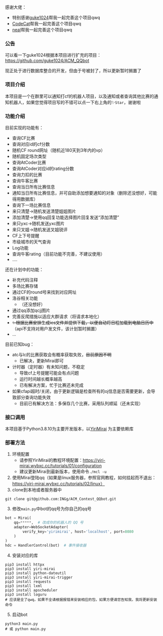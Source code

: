 感谢大佬：
* 特别感谢[guke1024](https://github.com/guke1024)帮我一起完善这个项目qwq
* [CodeCat](https://github.com/CodeCat-maker)帮我一起完善这个项目qwq
* [neal](https://github.com/neal2018)帮我一起完善这个项目qwq

### 公告
可以看一下guke1024根据本项目进行扩充的项目：https://github.com/guke1024/ACM_QQbot

现正处于进行数据库整合的开发，但由于号被封了，所以更新暂时搁置了

### 项目介绍
本项目是一个在群里可以通知打cf的机器人项目，以及通知或者查询其他比赛的通知机器人，如果您觉得项目写的不错可以点一下右上角的✨`Star`，谢谢啦


### 功能介绍
目前实现的功能有：
* 查询CF比赛
* 查询对应id的cf分数
* 随机CF round网址（随机近180天到3年内的vp）
* 随机固定场次类型
* 查询AtCoder比赛
* 查询AtCoder对应id的rating分数
* 查询力扣的比赛
* 查询牛客比赛
* 查询当日所有比赛信息
* 通知当日所有比赛信息，并可自助添加想要通知的对象（删除还没想好，可能得用数据库）
* 查询下一场比赛信息
* 来只清楚->随机发送清楚姐姐图片
* 添加清楚->使用qq回复功能选择图片回复发送“添加清楚”
* 来只yxc->随机发送yxc图片
* 来只叉姐->随机发送叉姐锐评
* CF上下号提醒
* 市级城市的天气查询
* Log功能
* 查询牛客rating（目前功能不完善，不建议使用）
* ....

还在计划中的功能：
* 补充代码注释
* 多场比赛存储
* 通过CF的round号来找到对应网址
* 洛谷相关功能
  * （还没想好）
* 通过qq添加qcjj图片
* 完善反爬措施以适应大群请求（将请求本地化）
* ~~✨根据比赛安排生成ics文件并提供下载，以便自动将日程加载到电脑日历中~~ （api不支持对用户发文件，该计划暂时搁置）
* ...

目前已知bug：
* atc与lc的比赛获取会有概率获取失败，~~目前原因不明~~
  * 已解决，更新Mirai即可
* 计时器（定时器）有未知问题，不稳定
  * 导致cf上号提醒可能会有点问题
  * 运行时间越长概率越高
  * 已有解决方案，忙于比赛还未完成
* 如果cfapi超时/关闭，由于更新逻辑是检查所有的oj信息是否需要更新，会导致部分查询功能失效
  * 目前已有解决方法：多保存几个比赛，采用队列顺延（还未实现）

### 接口调用
本项目基于Python3.8.10为主要开发版本，以[YiriMirai](https://github.com/YiriMiraiProject/YiriMirai) 为主要依赖库

### 部署方法

1. 环境配置
   * 请参照YiriMirai的教程环境配置：https://yiri-mirai.wybxc.cc/tutorials/01/configuration
   * 建议更新Mirai到最新版本，使用命令`./mcl -u`
2. 使用Mirai登陆qq（如果是linux服务器，参照官网教程，如何挂起而不退出：https://yiri-mirai.wybxc.cc/tutorials/02/linux）
3. clone到本地或者服务器中
~~~shell
git clone git@github.com:INGg/ACM_Contest_QQbot.git
~~~
3. 修改`main.py`中bot的qq号为你自己的qq号
~~~python
bot = Mirai(
    qq=*****,  # 改成你的机器人的 QQ 号
    adapter=WebSocketAdapter(
        verify_key='yirimirai', host='localhost', port=8080
    )
)
hdc = HandlerControl(bot)  # 事件接收器
~~~
4. 安装对应的库
~~~shell
pip3 install httpx
pip3 install yiri-mirai
pip3 install python-dateutil
pip3 install yiri-mirai-trigger
pip3 install requests
pip3 install lxml
pip3 install apscheduler
pip3 install loguru
# 应该是全了qwq，如果不全请根据报错来安装相应的包，如果方便请您告知我，我将更新安装命令
~~~

5. 启动bot
~~~shell
python3 main.py
# 或 python main.py
~~~